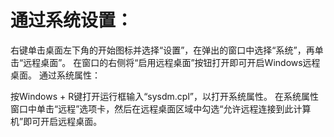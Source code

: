 # 通过系统设置：

右键单击桌面左下角的开始图标并选择“设置”，在弹出的窗口中选择“系统”，再单击“远程桌面”。
在窗口的右侧将“启用远程桌面”按钮打开即可开启Windows远程桌面。
通过系统属性：

按Windows + R键打开运行框输入“sysdm.cpl”，以打开系统属性。
在系统属性窗口中单击“远程”选项卡，然后在远程桌面区域中勾选“允许远程连接到此计算机”即可开启远程桌面。
